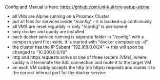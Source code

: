 
Config and Manual is here:
https://github.com/uni-kult/vm-setup-alpine


- all VMs are Alpine running on a Proxmox Cluster
- put all files for services inside "/config" - it is backed-up continiously
- all VMS are reset regurlaly -> only "/config" is permanent
- only docker and caddy are installed
- each docker service running is seperate folder in "/config" with a compose.yaml file inside. It is started with "docker compose up -d".
- the cluster has the IP Subent "192.168.0.0/24" -> this will soon be changed to "10.200.0.0/16"
- http and https requests arrive at one of three routers (VMs), where caddy will terminate the SSL connection and route it to the target VM
- on each VM caddy accepts the http (no https) requests and routes it to the correct internal port for the docker service
